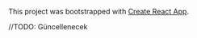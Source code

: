 This project was bootstrapped with [Create React App](https://github.com/facebook/create-react-app).

//TODO: Güncellenecek